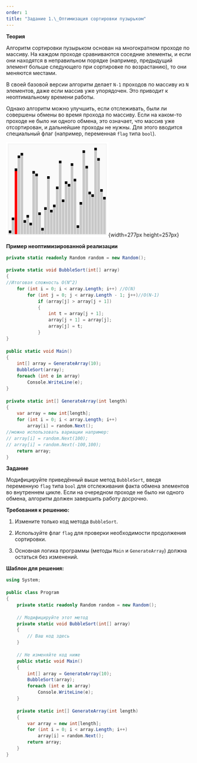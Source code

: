 ```yaml
---
order: 1
title: "Задание 1.\_Оптимизация сортировки пузырьком"
---
```


**Теория**

Алгоритм сортировки пузырьком основан на многократном проходе по массиву. На каждом проходе сравниваются соседние элементы, и если они находятся в неправильном порядке (например, предыдущий элемент больше следующего при сортировке по возрастанию), то они меняются местами.

В своей базовой версии алгоритм делает `N-1` проходов по массиву из `N` элементов, даже если массив уже упорядочен. Это приводит к неоптимальному времени работы.

Однако алгоритм можно улучшить, если отслеживать, были ли совершены обмены во время прохода по массиву. Если на каком-то проходе не было ни одного обмена, это означает, что массив уже отсортирован, и дальнейшие проходы не нужны. Для этого вводится специальный флаг (например, переменная `flag` типа `bool`).

![](./zadanie-1.gif){width=277px height=257px}

**Пример неоптимизированной реализации**

```csharp
private static readonly Random random = new Random();

private static void BubbleSort(int[] array)
{
//Итоговая сложность O(N^2)
    for (int i = 0; i < array.Length; i++) //O(N)
        for (int j = 0; j < array.Length - 1; j++)//O(N-1)
            if (array[j] > array[j + 1])
            {
                int t = array[j + 1];
                array[j + 1] = array[j];
                array[j] = t;
            }
}

public static void Main()
{
    int[] array = GenerateArray(10);
    BubbleSort(array);
    foreach (int e in array)
        Console.WriteLine(e);
}

private static int[] GenerateArray(int length)
{
    var array = new int[length];
    for (int i = 0; i < array.Length; i++)
        array[i] = random.Next();
//можно использовать вариации например: 
// array[i] = random.Next(100);
// array[i] = random.Next(-100,100);
    return array;
}
```

**Задание**

Модифицируйте приведённый выше метод `BubbleSort`, введя переменную `flag` типа `bool` для отслеживания факта обмена элементов во внутреннем цикле. Если на очередном проходе не было ни одного обмена, алгоритм должен завершить работу досрочно.

**Требования к решению:**

1. Измените только код метода `BubbleSort`.

2. Используйте флаг `flag` для проверки необходимости продолжения сортировки.

3. Основная логика программы (методы `Main` и `GenerateArray`) должна остаться без изменений.

**Шаблон для решения:**

```csharp
using System;

public class Program
{
    private static readonly Random random = new Random();
    
    // Модифицируйте этот метод
    private static void BubbleSort(int[] array)
    {
        // Ваш код здесь
    }

    // Не изменяйте код ниже
    public static void Main()
    {
        int[] array = GenerateArray(10);
        BubbleSort(array);
        foreach (int e in array)
            Console.WriteLine(e);
    }

    private static int[] GenerateArray(int length)
    {
        var array = new int[length];
        for (int i = 0; i < array.Length; i++)
            array[i] = random.Next();
        return array;
    }
}
```